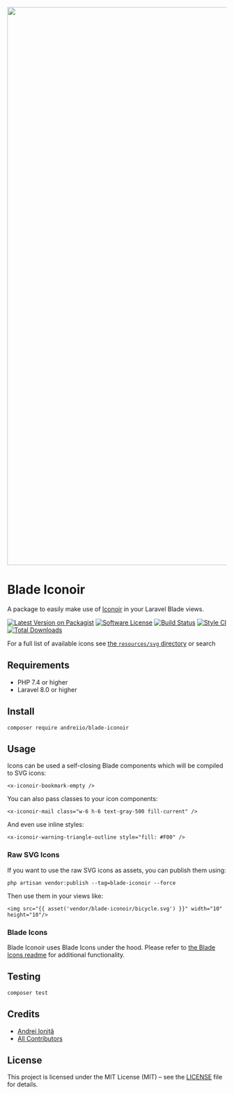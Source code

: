 <p align="center">
    <img src="https://banners.beyondco.de/Blade%20Iconoir.png?theme=light&packageManager=composer+require&packageName=andreiio%2Fblade-iconoir&pattern=architect&style=style_1&description=A+package+to+easily+make+use+of+Iconoir+in+your+Laravel+Blade+views.&md=1&showWatermark=1&fontSize=100px&images=https%3A%2F%2Flaravel.com%2Fimg%2Flogomark.min.svg" width="1280" title="Social Card Blade Iconoir">
</p>

# Blade Iconoir

A package to easily make use of [Iconoir](https://iconoir.com/) in your Laravel Blade views.

[![Latest Version on Packagist][ico-version]][link-packagist]
[![Software License][ico-license]](LICENSE.md)
[![Build Status][ico-github-actions]][link-github-actions]
[![Style CI][ico-styleci]][link-styleci]
[![Total Downloads][ico-downloads]][link-downloads]

For a full list of available icons see [the `resources/svg` directory](./resources/svg) or search

## Requirements

- PHP 7.4 or higher
- Laravel 8.0 or higher

## Install

```console
composer require andreiio/blade-iconoir
```

## Usage

Icons can be used a self-closing Blade components which will be compiled to SVG icons:
```blade
<x-iconoir-bookmark-empty />
```

You can also pass classes to your icon components:
```blade
<x-iconoir-mail class="w-6 h-6 text-gray-500 fill-current" />
```

And even use inline styles:
```blade
<x-iconoir-warning-triangle-outline style="fill: #F00" />
```

### Raw SVG Icons

If you want to use the raw SVG icons as assets, you can publish them using:

```console
php artisan vendor:publish --tag=blade-iconoir --force
```

Then use them in your views like:

```blade
<img src="{{ asset('vendor/blade-iconoir/bicycle.svg') }}" width="10" height="10"/>
```

### Blade Icons

Blade Iconoir uses Blade Icons under the hood. Please refer to [the Blade Icons readme](https://github.com/blade-ui-kit/blade-icons) for additional functionality.

## Testing

```console
composer test
```

## Credits

- [Andrei Ioniță][link-author]
- [All Contributors][link-contributors]

## License

This project is licensed under the MIT License (MIT) – see the [LICENSE](LICENSE.md) file for details.

[ico-version]: https://img.shields.io/packagist/v/andreiio/blade-iconoir.svg?style=flat-square
[ico-license]: https://img.shields.io/badge/license-MIT-brightgreen.svg?style=flat-square
[ico-github-actions]: https://img.shields.io/github/actions/workflow/status/andreiio/blade-iconoir/tests.yml?style=flat-square
[ico-styleci]: https://styleci.io/repos/365816298/shield
[ico-downloads]: https://img.shields.io/packagist/dt/andreiio/blade-iconoir.svg?style=flat-square

[link-packagist]: https://packagist.org/packages/andreiio/blade-iconoir
[link-github-actions]: https://github.com/andreiio/blade-iconoir/actions
[link-styleci]: https://styleci.io/repos/365816298
[link-downloads]: https://packagist.org/packages/andreiio/blade-iconoir
[link-author]: https://github.com/andreiio
[link-contributors]: ../../contributors
